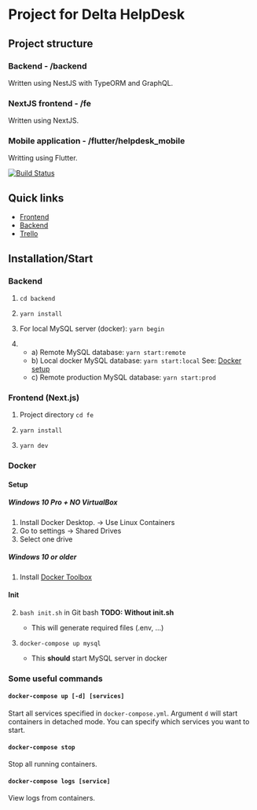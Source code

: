 # Project for Delta HelpDesk
## Project structure

### Backend - /backend
Written using NestJS with TypeORM and GraphQL.

### NextJS frontend - /fe
Written using NextJS.

### Mobile application - /flutter/helpdesk_mobile
Writting using Flutter.

[![Build Status](https://helpdesk.semaphoreci.com/badges/helpdesk/branches/dev.svg)](https://helpdesk.semaphoreci.com/projects/helpdesk)

## Quick links

- [Frontend](https://delta-nextjs.herokuapp.com/)
- [Backend](https://delta-helpdesk.herokuapp.com/)
- [Trello](https://trello.com/b/MXKHJvS8/helpdesk)

## Installation/Start

### Backend

1. `cd backend`

2. `yarn install`

3. For local MySQL server (docker): `yarn begin`

4. 
   - a) Remote MySQL database: `yarn start:remote`
   - b) Local docker MySQL database: `yarn start:local` See: [Docker setup](#Docker)
   - c) Remote production MySQL database: `yarn start:prod`
 
### Frontend (Next.js)

1. Project directory `cd fe`

2. `yarn install`

3. `yarn dev`

### Docker

#### Setup

##### Windows 10 Pro + NO VirtualBox
1. Install Docker Desktop. -> Use Linux Containers
2. Go to settings -> Shared Drives
3. Select one drive

##### Windows 10 or older
1. Install [Docker Toolbox](https://github.com/docker/toolbox/releases)


#### Init

2. `bash init.sh` in Git bash **TODO: Without init.sh**
   - This will generate required files (.env, ...)


3. `docker-compose up mysql`
    - This **should** start MySQL server in docker

### Some useful commands
#### `docker-compose up [-d] [services]`
Start all services specified in `docker-compose.yml`. Argument `d` will start containers in detached mode. You can specify which services you want to start.
#### `docker-compose stop`
Stop all running containers.
#### `docker-compose logs [service]`
View logs from containers.